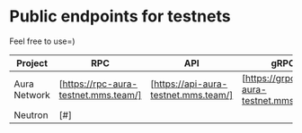# Public endpoints for testnets
Feel free to use=)

| Project | RPC | API | gRPC |
| ------ | ------ | ------ | ------ |
| Aura Network | [https://rpc-aura-testnet.mms.team/] | [https://api-aura-testnet.mms.team/] | [https://grpc-aura-testnet.mms.team/] |
| Neutron | [#] |
